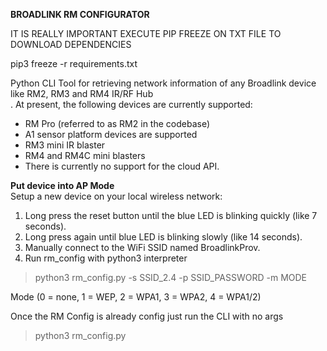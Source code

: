**BROADLINK RM CONFIGURATOR**

IT IS REALLY IMPORTANT EXECUTE PIP FREEZE ON TXT FILE TO DOWNLOAD DEPENDENCIES

pip3 freeze -r requirements.txt

Python CLI Tool for retrieving network information of any Broadlink device like RM2, RM3 and RM4 IR/RF Hub  
. At present, the following devices are currently supported:  
  

 - RM Pro (referred to as RM2 in the codebase)
 - A1 sensor platform devices are supported  
 - RM3 mini IR blaster  
 - RM4 and RM4C mini blasters  
 - There is currently no support for the cloud API.

  
  
**Put device into AP Mode**  
Setup a new device on your local wireless network:  
  

 1. Long press the reset button until the blue LED is blinking quickly (like 7 seconds).  
 2. Long press again until blue LED is blinking slowly (like 14 seconds).  
 3. Manually connect to the WiFi SSID named BroadlinkProv.
 4. Run rm_config with python3 interpreter
 
> python3 rm_config.py -s SSID_2.4 -p SSID_PASSWORD -m  MODE

Mode (0 = none, 1 = WEP, 2 = WPA1, 3 = WPA2, 4 = WPA1/2)

Once the RM Config is already config just run the CLI with no args
> python3 rm_config.py
